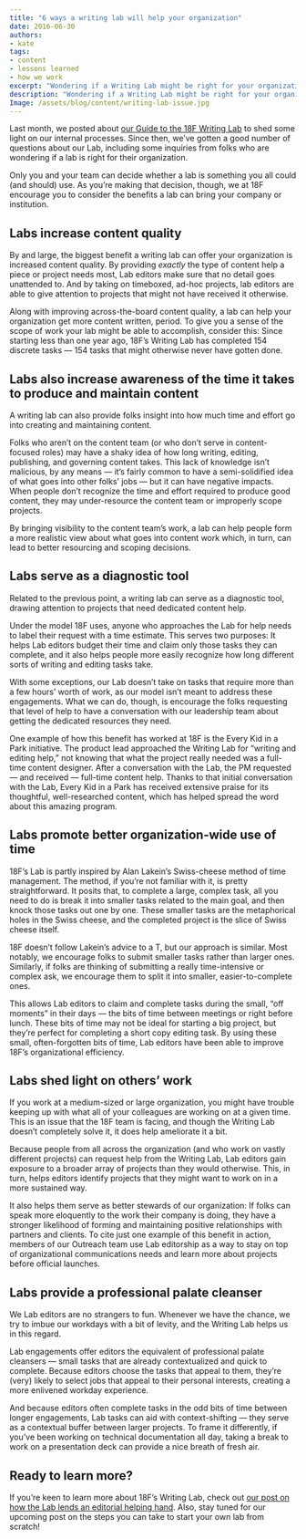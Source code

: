 ```yaml
---
title: "6 ways a writing lab will help your organization"
date: 2016-06-30
authors:
- kate
tags:
- content
- lessons learned
- how we work
excerpt: "Wondering if a Writing Lab might be right for your organization? Reviewing the benefits of Labs might help you figure out if starting your own is the way to go."
description: "Wondering if a Writing Lab might be right for your organization? Reviewing the benefits of Labs might help you figure out if starting your own is the way to go."
Image: /assets/blog/content/writing-lab-issue.jpg
---
```

Last month, we posted about [our Guide to the 18F Writing
Lab](https://18f.gsa.gov/2016/04/28/a-guide-to-the-18f-writing-lab/) to
shed some light on our internal processes. Since then, we’ve gotten a
good number of questions about our Lab, including some inquiries from
folks who are wondering if a lab is right for their organization.

Only you and your team can decide whether a lab is something you all
could (and should) use. As you’re making that decision, though, we at
18F encourage you to consider the benefits a lab can bring your company
or institution.

Labs increase content quality
-----------------------------

By and large, the biggest benefit a writing lab can offer your
organization is increased content quality. By providing *exactly* the
type of content help a piece or project needs most, Lab editors make
sure that no detail goes unattended to. And by taking on timeboxed,
ad-hoc projects, lab editors are able to give attention to projects that
might not have received it otherwise.

Along with improving across-the-board content quality, a lab can help
your organization get more content written, period. To give you a sense
of the scope of work your lab might be able to accomplish, consider
this: Since starting less than one year ago, 18F’s Writing Lab has
completed 154 discrete tasks — 154 tasks that might otherwise never have
gotten done.

Labs also increase awareness of the time it takes to produce and maintain content
---------------------------------------------------------------------------------

A writing lab can also provide folks insight into how much time and
effort go into creating and maintaining content.

Folks who aren’t on the content team (or who don’t serve in
content-focused roles) may have a shaky idea of how long writing,
editing, publishing, and governing content takes. This lack of knowledge
isn’t malicious, by any means — it’s fairly common to have a
semi-solidified idea of what goes into other folks’ jobs — but it can
have negative impacts. When people don’t recognize the time and effort
required to produce good content, they may under-resource the content
team or improperly scope projects.

By bringing visibility to the content team’s work, a lab can help people
form a more realistic view about what goes into content work which, in
turn, can lead to better resourcing and scoping decisions.

Labs serve as a diagnostic tool
-------------------------------

Related to the previous point, a writing lab can serve as a diagnostic
tool, drawing attention to projects that need dedicated content help.

Under the model 18F uses, anyone who approaches the Lab for help needs
to label their request with a time estimate. This serves two purposes:
It helps Lab editors budget their time and claim only those tasks they
can complete, and it also helps people more easily recognize how long
different sorts of writing and editing tasks take.

With some exceptions, our Lab doesn’t take on tasks that require more
than a few hours’ worth of work, as our model isn’t meant to address
these engagements. What we can do, though, is encourage the folks
requesting that level of help to have a conversation with our leadership
team about getting the dedicated resources they need.

One example of how this benefit has worked at 18F is the Every Kid in a
Park initiative. The product lead approached the Writing Lab for
“writing and editing help,” not knowing that what the project really
needed was a full-time content designer. After a conversation with the
Lab, the PM requested — and received — full-time content help. Thanks to
that initial conversation with the Lab, Every Kid in a Park has received
extensive praise for its thoughtful, well-researched content, which has
helped spread the word about this amazing program.

Labs promote better organization-wide use of time
-------------------------------------------------

18F’s Lab is partly inspired by Alan Lakein’s Swiss-cheese method of
time management. The method, if you’re not familiar with it, is pretty
straightforward. It posits that, to complete a large, complex task, all
you need to do is break it into smaller tasks related to the main goal,
and then knock those tasks out one by one. These smaller tasks are the
metaphorical holes in the Swiss cheese, and the completed project is the
slice of Swiss cheese itself.

18F doesn’t follow Lakein’s advice to a T, but our approach is similar.
Most notably, we encourage folks to submit smaller tasks rather than
larger ones. Similarly, if folks are thinking of submitting a really
time-intensive or complex ask, we encourage them to split it into
smaller, easier-to-complete ones.

This allows Lab editors to claim and complete tasks during the small,
“off moments” in their days — the bits of time between meetings or right
before lunch. These bits of time may not be ideal for starting a big
project, but they’re perfect for completing a short copy editing task.
By using these small, often-forgotten bits of time, Lab editors have
been able to improve 18F’s organizational efficiency.

Labs shed light on others’ work
-------------------------------

If you work at a medium-sized or large organization, you might have
trouble keeping up with what all of your colleagues are working on at a
given time. This is an issue that the 18F team is facing, and though the
Writing Lab doesn’t completely solve it, it does help ameliorate it a
bit.

Because people from all across the organization (and who work on vastly
different projects) can request help from the Writing Lab, Lab editors
gain exposure to a broader array of projects than they would otherwise.
This, in turn, helps editors identify projects that they might want to
work on in a more sustained way.

It also helps them serve as better stewards of our organization: If
folks can speak more eloquently to the work their company is doing, they
have a stronger likelihood of forming and maintaining positive
relationships with partners and clients. To cite just one example of
this benefit in action, members of our Outreach team use Lab editorship
as a way to stay on top of organizational communications needs and learn
more about projects before official launches.

Labs provide a professional palate cleanser
-------------------------------------------

We Lab editors are no strangers to fun. Whenever we have the chance, we
try to imbue our workdays with a bit of levity, and the Writing Lab
helps us in this regard.

Lab engagements offer editors the equivalent of professional palate
cleansers — small tasks that are already contextualized and quick to
complete. Because editors choose the tasks that appeal to them, they’re
(very) likely to select jobs that appeal to their personal interests,
creating a more enlivened workday experience.

And because editors often complete tasks in the odd bits of time between
longer engagements, Lab tasks can aid with context-shifting — they serve
as a contextual buffer between larger projects. To frame it differently,
if you’ve been working on technical documentation all day, taking a
break to work on a presentation deck can provide a nice breath of fresh
air.

Ready to learn more?
---------------------

If you’re keen to learn more about 18F’s Writing Lab, check out [our
post on how the Lab lends an editorial helping
hand](https://18f.gsa.gov/2016/01/22/18f-writing-lab/). Also, stay
tuned for our upcoming post on the steps you can take to start your own
lab from scratch!
